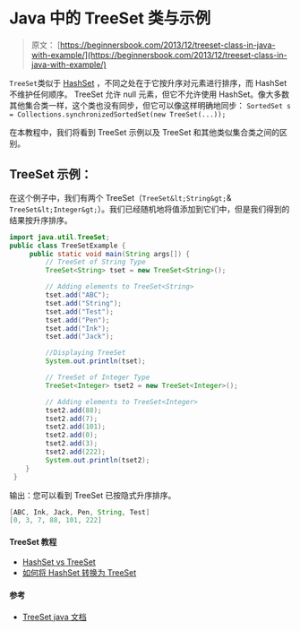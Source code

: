 # Java 中的 TreeSet 类与示例

> 原文： [https://beginnersbook.com/2013/12/treeset-class-in-java-with-example/](https://beginnersbook.com/2013/12/treeset-class-in-java-with-example/)

`TreeSet`类似于 [HashSet](https://beginnersbook.com/2013/12/hashset-class-in-java-with-example/) ，不同之处在于它按升序对元素进行排序，而 HashSet 不维护任何顺序。 TreeSet 允许 null 元素，但它不允许使用 HashSet。像大多数其他集合类一样，这个类也没有同步，但它可以像这样明确地同步： `SortedSet s = Collections.synchronizedSortedSet(new TreeSet(...));`

在本教程中，我们将看到 TreeSet 示例以及 TreeSet 和其他类似集合类之间的区别。

## TreeSet 示例：

在这个例子中，我们有两个 TreeSet（`TreeSet&lt;String&gt;`&amp; `TreeSet&lt;Integer&gt;`）。我们已经随机地将值添加到它们中，但是我们得到的结果按升序排序。

```java
import java.util.TreeSet;
public class TreeSetExample {
     public static void main(String args[]) {
         // TreeSet of String Type
         TreeSet<String> tset = new TreeSet<String>();

         // Adding elements to TreeSet<String>
         tset.add("ABC");
         tset.add("String");
         tset.add("Test");
         tset.add("Pen");
         tset.add("Ink");
         tset.add("Jack");

         //Displaying TreeSet
         System.out.println(tset);

         // TreeSet of Integer Type
         TreeSet<Integer> tset2 = new TreeSet<Integer>();

         // Adding elements to TreeSet<Integer>
         tset2.add(88);
         tset2.add(7);
         tset2.add(101);
         tset2.add(0);
         tset2.add(3);
         tset2.add(222);
         System.out.println(tset2);
    }
 }
```

输出：您可以看到 TreeSet 已按隐式升序排序。

```java
[ABC, Ink, Jack, Pen, String, Test]
[0, 3, 7, 88, 101, 222]
```

#### TreeSet 教程

*   [HashSet vs TreeSet](https://beginnersbook.com/2014/08/difference-between-hashset-and-treeset/)
*   [如何将 HashSet 转换为 TreeSet](https://beginnersbook.com/2014/08/how-to-convert-a-hashset-to-a-treeset/)

#### 参考

*   [TreeSet java 文档](https://docs.oracle.com/javase/7/docs/api/java/util/TreeSet.html)